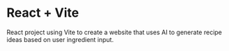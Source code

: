 # React + Vite

React project using Vite to create a website that uses AI to generate recipe ideas based on user ingredient input.